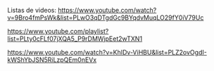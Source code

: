Listas de videos:
https://www.youtube.com/watch?v=9Bro4fmPsWk&list=PLwO3qDTgdGc9BYqdvMuqLO29fY0iV79Uc

https://www.youtube.com/playlist?list=PLty0cFLf07jXQA5_P9rDMWjpEet2wTXN1

https://www.youtube.com/watch?v=KhIDv-ViHBU&list=PLZ2ovOgdI-kWShYbJSN5RiLzpQEm0nEVx
